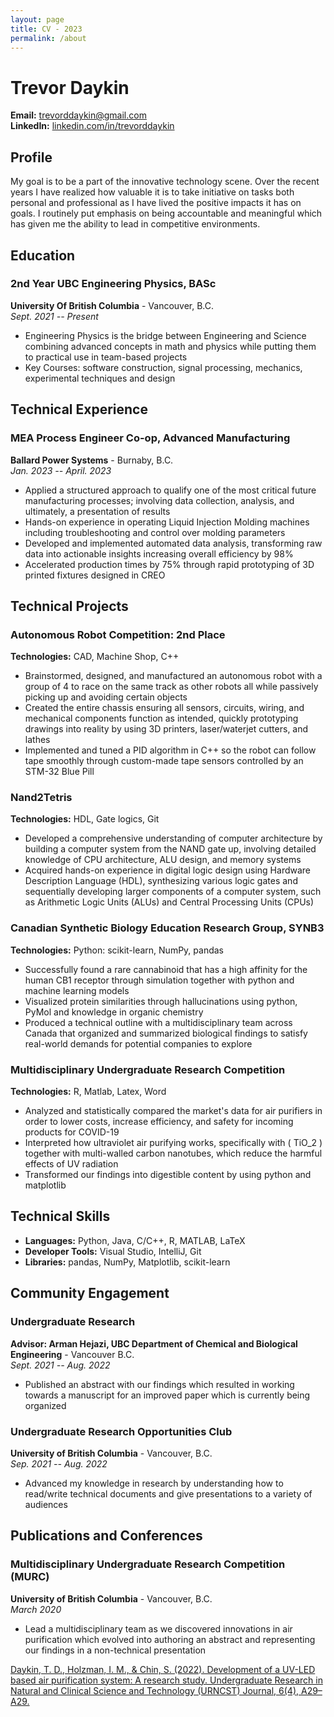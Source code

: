 ```yaml
---
layout: page
title: CV - 2023
permalink: /about
---
```


# Trevor Daykin

**Email:** [trevorddaykin@gmail.com](mailto:trevorddaykin@gmail.com)  
**LinkedIn:** [linkedin.com/in/trevorddaykin](https://linkedin.com/in/trevorddaykin)

## Profile

My goal is to be a part of the innovative technology scene. Over the recent years I have realized how valuable it is to take initiative on tasks both personal and professional as I have lived the positive impacts it has on goals. I routinely put emphasis on being accountable and meaningful which has given me the ability to lead in competitive environments.

## Education

### 2nd Year UBC Engineering Physics, BASc
**University Of British Columbia** - Vancouver, B.C.  
*Sept. 2021 -- Present*  
- Engineering Physics is the bridge between Engineering and Science combining advanced concepts in math and physics while putting them to practical use in team-based projects
- Key Courses: software construction, signal processing, mechanics, experimental techniques and design

## Technical Experience

### MEA Process Engineer Co-op, Advanced Manufacturing
**Ballard Power Systems** - Burnaby, B.C.  
*Jan. 2023 -- April. 2023*  
- Applied a structured approach to qualify one of the most critical future manufacturing processes; involving data collection, analysis, and ultimately, a presentation of results
- Hands-on experience in operating Liquid Injection Molding machines including troubleshooting and control over molding parameters
- Developed and implemented automated data analysis, transforming raw data into actionable insights increasing overall efficiency by 98%
- Accelerated production times by 75% through rapid prototyping of 3D printed fixtures designed in CREO

## Technical Projects

### Autonomous Robot Competition: 2nd Place
**Technologies:** CAD, Machine Shop, C++  
- Brainstormed, designed, and manufactured an autonomous robot with a group of 4 to race on the same track as other robots all while passively picking up and avoiding certain objects
- Created the entire chassis ensuring all sensors, circuits, wiring, and mechanical components function as intended, quickly prototyping drawings into reality by using 3D printers, laser/waterjet cutters, and lathes
- Implemented and tuned a PID algorithm in C++ so the robot can follow tape smoothly through custom-made tape sensors controlled by an STM-32 Blue Pill

### Nand2Tetris
**Technologies:** HDL, Gate logics, Git  
- Developed a comprehensive understanding of computer architecture by building a computer system from the NAND gate up, involving detailed knowledge of CPU architecture, ALU design, and memory systems
- Acquired hands-on experience in digital logic design using Hardware Description Language (HDL), synthesizing various logic gates and sequentially developing larger components of a computer system, such as Arithmetic Logic Units (ALUs) and Central Processing Units (CPUs)

### Canadian Synthetic Biology Education Research Group, SYNB3
**Technologies:** Python: scikit-learn, NumPy, pandas  
- Successfully found a rare cannabinoid that has a high affinity for the human CB1 receptor through simulation together with python and machine learning models
- Visualized protein similarities through hallucinations using python, PyMol and knowledge in organic chemistry
- Produced a technical outline with a multidisciplinary team across Canada that organized and summarized biological findings to satisfy real-world demands for potential companies to explore

### Multidisciplinary Undergraduate Research Competition
**Technologies:** R, Matlab, Latex, Word  
- Analyzed and statistically compared the market's data for air purifiers in order to lower costs, increase efficiency, and safety for incoming products for COVID-19
- Interpreted how ultraviolet air purifying works, specifically with \( TiO_2 \) together with multi-walled carbon nanotubes, which reduce the harmful effects of UV radiation
- Transformed our findings into digestible content by using python and matplotlib

## Technical Skills

- **Languages:** Python, Java, C/C++, R, MATLAB, LaTeX
- **Developer Tools:** Visual Studio, IntelliJ, Git
- **Libraries:** pandas, NumPy, Matplotlib, scikit-learn

## Community Engagement

### Undergraduate Research
**Advisor: Arman Hejazi, UBC Department of Chemical and Biological Engineering** - Vancouver B.C.  
*Sept. 2021 -- Aug. 2022*  
- Published an abstract with our findings which resulted in working towards a manuscript for an improved paper which is currently being organized

### Undergraduate Research Opportunities Club
**University of British Columbia** - Vancouver, B.C.  
*Sep. 2021 -- Aug. 2022*
- Advanced my knowledge in research by understanding how to read/write technical documents and give presentations
to a variety of audiences

## Publications and Conferences

### Multidisciplinary Undergraduate Research Competition (MURC)
**University of British Columbia** - Vancouver, B.C.  
*March 2020*  

- Lead a multidisciplinary team as we discovered innovations in air purification which evolved into authoring an abstract and representing our findings in a non-technical presentation

[Daykin, T. D., Holzman, I. M., & Chin, S. (2022). Development of a UV-LED based air purification system: A research study. Undergraduate Research in Natural and Clinical Science and Technology (URNCST) Journal, 6(4), A29–A29.](https://doi.org/10.26685/urncst.375)

